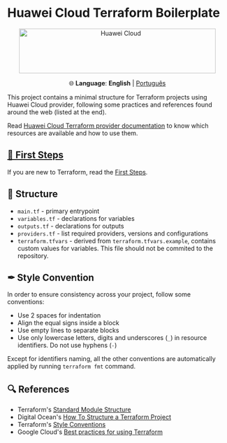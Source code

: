 # Huawei Cloud Terraform Boilerplate

<!-- markdownlint-disable MD033 -->
<center>
  <a href="https://www.huaweicloud.com/" target="_blank">
    <img src="https://console-static.huaweicloud.com/static/authui/20210202115135/public/custom/images/logo-en.svg"
      alt="Huawei Cloud" width="450px" height="102px">
  </a>

  🌐 **Language**: **English** | [Português](./README.pt)
</center>

This project contains a minimal structure for Terraform projects using Huawei
Cloud provider, following some practices and references found around the
web (listed at the end).

Read [Huawei Cloud Terraform provider documentation](https://registry.terraform.io/providers/huaweicloud/huaweicloud/latest/docs)
to know which resources are available and how to use them.

## [👣 First Steps](./doc/FIRST_STEPS)

If you are new to Terraform, read the [First Steps](./doc/FIRST_STEPS).

## 📃 Structure

- `main.tf` - primary entrypoint
- `variables.tf` - declarations for variables
- `outputs.tf` - declarations for outputs
- `providers.tf` - list required providers, versions and configurations
- `terraform.tfvars` - derived from `terraform.tfvars.example`, contains custom
  values for variables. This file should not be commited to the repository.

## ✒ Style Convention

In order to ensure consistency across your project, follow some conventions:

- Use 2 spaces for indentation
- Align the equal signs inside a block
- Use empty lines to separate blocks
- Use only lowercase letters, digits and underscores (`_`) in resource
  identifiers. Do not use hyphens (`-`)

Except for identifiers naming, all the other conventions are automatically
applied by running `terraform fmt` command.

## 🔍 References

- Terraform's [Standard Module Structure](https://developer.hashicorp.com/terraform/language/modules/develop/structure)
- Digital Ocean's [How To Structure a Terraform Project](https://www.digitalocean.com/community/tutorials/how-to-structure-a-terraform-project)
- Terraform's [Style Conventions](https://developer.hashicorp.com/terraform/language/syntax/style)
- Google Cloud's [Best practices for using Terraform](https://cloud.google.com/docs/terraform/best-practices-for-terraform)
